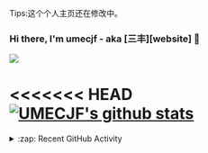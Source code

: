 
Tips:这个个人主页还在修改中。

### Hi there, I'm umecjf - aka [三丰][website] 👋


![](https://komarev.com/ghpvc/?username=SFUMECJF)



<<<<<<< HEAD
[![UMECJF's github stats](https://github-readme-stats.vercel.app/api?username=SFUMECJF&count_private=true)](https://github.com/SFUMECJF/SFUMECJF)
=======
<details>
  <summary>:zap: Recent GitHub Activity</summary>
  
<!--START_SECTION:activity-->
1. 🗣 Commented on [#1](https://github.com/Theigrams/Mathematical-optimization/issues/1) in [Theigrams/Mathematical-optimization](https://github.com/Theigrams/Mathematical-optimization)
2. ❗️ Opened issue [#1](https://github.com/Dpxx/Klotski-15puzzles/issues/1) in [Dpxx/Klotski-15puzzles](https://github.com/Dpxx/Klotski-15puzzles)
3. 🗣 Commented on [#7](https://github.com/SFUMECJF/free-developer-resources/issues/7) in [codeSTACKr/free-developer-resources](https://github.com/SFUMECJF/free-developer-resources)
4. 🎉 Merged PR [#7](https://github.com/SFUMECJF/free-developer-resources/pull/7) in [codeSTACKr/free-developer-resources](https://github.com/SFUMECJF/free-developer-resources)
5. 🗣 Commented on [#3](https://github.com/SFUMECJF/codestackr-vscode-theme/issues/3) in [codeSTACKr/codestackr-vscode-theme](https://github.com/SFUMECJF/codestackr-vscode-theme)
<!--END_SECTION:activity-->
>>>>>>> 5cc10c3e2bda5d2fb28eb5b35eaf42a393897f84

<!-- [![SFUMECJF's wakatime stats](https://github-readme-stats.vercel.app/api/wakatime?username=SFUMECJF)](https://github.com/luozhouyang/luozhouyang) -->

[![Top Langs](https://github-readme-stats.vercel.app/api/top-langs/?username=SFUMECJF&layout=compact)](https://github.com/SFUMECJF/SFUMECJF)

<!-- [![ZhouYang Luo's github stats](https://github-readme-stats.vercel.app/api/pin?username=luozhouyang&repo=github-readme-stats&show_icons=true)](https://github.com/luozhouyang/github-readme-stats) -->


## I'm a graduate student, Developer, and a intern Teacher!!

- 🌱 I’m currently learning everything 🤣
- 👯 I’m looking to collaborate with other content creators
- 🥅 2021 Goals: make more money. 
- ⚡ Fun fact: I love to read fiction and play games / basketball

